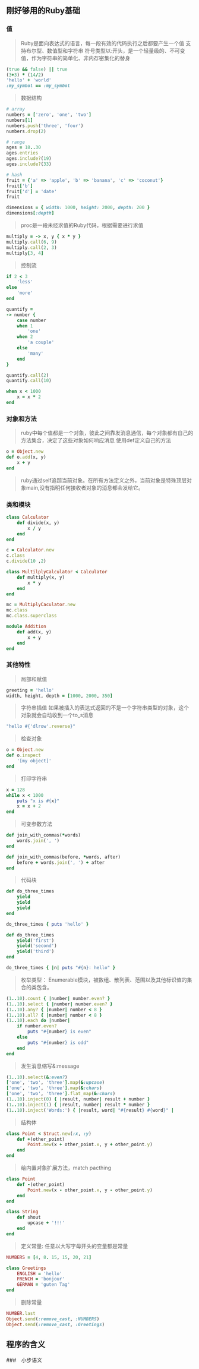 ## 刚好够用的Ruby基础

### 值

> Ruby是面向表达式的语言，每一段有效的代码执行之后都要产生一个值
> 支持布尔型、数值型和字符串
> 符号类型以:开头，是一个轻量级的、不可变值，作为字符串的简单化、非内存密集化的替身

```ruby
(true && false) || true
(3+3) * (14/2)
'hello' + 'world'
:my_symbol == :my_symbol
```

> 数据结构

```ruby
# array
numbers = ['zero', 'one', 'two']
numbers[1]
numbers.push('three', 'four')
numbers.drop(2)

# range
ages = 18..30
ages.entries
ages.include?(19)
ages.include?(33)

# hash
fruit = {'a' => 'apple', 'b' => 'banana', 'c' => 'coconut'}
fruit['b']
fruit['d'] = 'date'
fruit

dimensions = { width: 1000, height: 2000, depth: 200 }
dimensions[:depth]
```
> proc是一段未经求值的Ruby代码，根据需要进行求值
```ruby
multiply = -> x, y { x * y }
multiply.call(6, 9)
multiply.call(2, 3)
multiply[3, 4]
```
> 控制流
```ruby
if 2 < 3 
    'less'
else
    'more'
end

quantify = 
-> number {
    case number
    when 1
        'one'
    when 2
        'a couple'
    else
        'many'
    end
}

quantify.call(2)
quantify.call(10)

when x < 1000
    x = x * 2
end
```

### 对象和方法

> ruby中每个值都是一个对象，彼此之间靠发消息通信，每个对象都有自己的方法集合，决定了这些对象如何响应消息
> 使用def定义自己的方法
```ruby
o = Object.new
def o.add(x, y)
    x + y
end
```
> ruby通过self追踪当前对象。在所有方法定义之外，当前对象是特殊顶层对象main,没有指明任何接收者对象的消息都会发给它。

### 类和模块

```ruby
class Calculator
    def divide(x, y)
        x / y
    end
end

c = Calculator.new
c.class
c.divide(10 ,2)

class MultilplyCalculator < Calculator
    def multiply(x, y)
        x * y
    end
end

mc = MultiplyCaculator.new
mc.class
mc.class.superclass

module Addition
    def add(x, y)
        x + y
    end
end

```

### 其他特性

> 局部和赋值
```ruby
greeting = 'hello'
width, height, depth = [1000, 2000, 350]
```

> 字符串插值
> 如果被插入的表达式返回的不是一个字符串类型的对象，这个对象就会自动收到一个to_s消息
```ruby
"hello #{'dlrow'.reverse}"
```
> 检查对象

```ruby
o = Object.new
def o.inspect
    '[my object]'
end
```

> 打印字符串
```ruby
x = 128
while x < 1000
    puts "x is #{x}"
    x = x + 2
end
```
> 可变参数方法
```ruby
def join_with_commas(*words)
    words.join(', ')
end

def join_with_commas(before, *words, after)
    before + words.join(', ') + after
end
```

> 代码块
```ruby
def do_three_times
    yield
    yield
    yield
end

do_three_times { puts 'hello' }

def do_three_times
    yield('first')
    yield('second')
    yield('third')
end

do_three_times { |n| puts "#{n}: hello" }
```

> 枚举类型： Enumerable模块，被数组、散列表、范围以及其他标识值的集合的类包含。
```ruby
(1..10).count { |number| number.even? }
(1..10).select { |number| number.even? }
(1..10).any? { |number| number < 8 }
(1..10).all? { |number| number < 8 }
(1..10).each do |number|
    if number.even?
        puts "#{number} is even"
    else
        puts "#{number} is odd"
    end
end
```
> 发生消息缩写&:message
```ruby
(1..10).select(&:even?)
['one', 'two', 'three'].map(&:upcase)
['one', 'two', 'three'].map(&:chars)
['one', 'two', 'three'].flat_map(&:chars)
(1..10).inject(0) { |result, number| result + number }
(1..10).inject(1) { |result, number| result * number }
(1..10).inject('Words:') { |result, word| "#{result} #{word}" |
```

> 结构体

```ruby
class Point < Struct.new(:x, :y)
    def +(other_point)
        Point.new(x + other_point.x, y + other_point.y)
    end
end
```

> 给内置对象扩展方法，match pacthing

```ruby
class Point
    def -(other_point)
        Point.new(x - other_point.x, y - other_point.y)
    end
end

class String
    def shout
        upcase + '!!!'
    end
end
```

> 定义常量: 任意以大写字母开头的变量都是常量
```ruby
NUMBERS = [4, 8. 15, 15, 20, 21]

class Greetings
    ENGLISH = 'hello'
    FRENCH = 'bonjour'
    GERMAN = 'guten Tag'
end
```

> 删除常量
```ruby
NUMBER.last
Object.send(:remove_cast, :NUMBERS)
Object.send(:remove_cast, :Greetings)
```


## 程序的含义

###　小步语义
